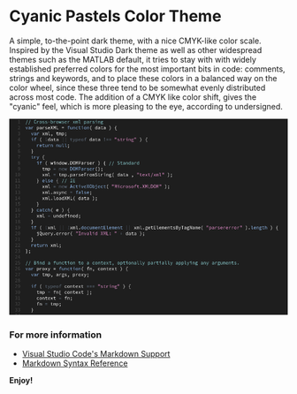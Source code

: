 # Cyanic Pastels Color Theme

A simple, to-the-point dark theme, with a nice CMYK-like color scale. Inspired
by the Visual Studio Dark theme as well as other widespread themes such as the
MATLAB default, it tries to stay with with widely established preferred colors
for the most important bits in code: comments, strings and keywords, and to
place these colors in a balanced way on the color wheel, since these three
tend to be somewhat evenly distributed across most code. The addition of a
CMYK like color shift, gives the "cyanic" feel, which is more pleasing to
the eye, according to undersigned.

![Cyanic Pastels Color Theme Screenshot](CyanicPastels.png)

### For more information
* [Visual Studio Code's Markdown Support](http://code.visualstudio.com/docs/languages/markdown)
* [Markdown Syntax Reference](https://help.github.com/articles/markdown-basics/)

**Enjoy!**
